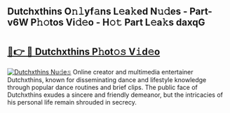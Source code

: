 ## Dutchxthins O𝚗𝚕yf𝚊ns L𝚎a𝚔ed N𝚞𝚍es - Part-v6W P𝚑𝚘tos Vi𝚍𝚎o - H𝚘𝚝 Part L𝚎a𝚔s daxqG

# <h2><a href="http://kfc6afj.oniu.top/?m=Dutchxthins">🔗👉 🔴 Dutchxthins P𝚑ot𝚘𝚜 V𝚒d𝚎o</a></h2>

[![Dutchxthins Nu𝚍e𝚜](https://i.imgur.com/0qMVB7G.gif)](http://kfc6afj.oniu.top/?m=Dutchxthins)
Online creator and multimedia entertainer Dutchxthins, known for disseminating dance and lifestyle knowledge through popular dance routines and brief clips. The public face of Dutchxthins exudes a sincere and friendly demeanor, but the intricacies of his personal life remain shrouded in secrecy.  

